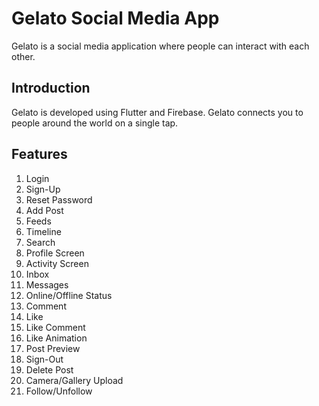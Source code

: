 # Gelato Social Media App

Gelato is a social media application where people can interact with each other.

## Introduction
Gelato is developed using Flutter and Firebase. Gelato connects you to people around the world on a single tap.

## Features

1. Login
2. Sign-Up
3. Reset Password
4. Add Post
5. Feeds
6. Timeline
7. Search
8. Profile Screen
9. Activity Screen
10. Inbox
11. Messages
12. Online/Offline Status
13. Comment
14. Like
15. Like Comment
16. Like Animation
17. Post Preview
18. Sign-Out
19. Delete Post
20. Camera/Gallery Upload
21. Follow/Unfollow


